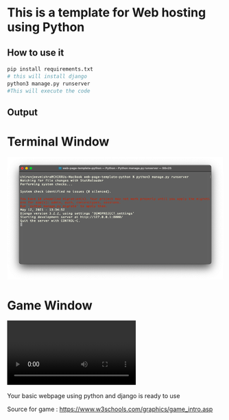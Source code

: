 # This is a template for Web hosting using Python 

## How to use it
```bash
pip install requirements.txt
# this will install django
python3 manage.py runserver
#This will execute the code
```


## Output
# Terminal Window
![](Outputs/output.png)

# Game Window
![](Outputs/game_play.mov)


Your basic webpage using python and django is ready to use

Source for game : https://www.w3schools.com/graphics/game_intro.asp
